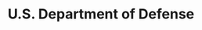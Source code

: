 ---
title: U.S. Department of Defense
link: https://www.defense.gov/
image: /assets/images/agency_logos/DOD-logo.png
---